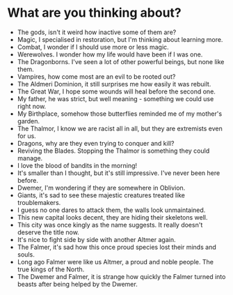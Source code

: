# What are you thinking about?
- The gods, isn't it weird how inactive some of them are?
- Magic, I specialised in restoration, but I'm thinking about learning more.
- Combat, I wonder if I should use more or less magic.
- Werewolves. I wonder how my life would have been if I was one.
- The Dragonborns. I've seen a lot of other powerful beings, but none like them.
- Vampires, how come most are an evil to be rooted out?
- The Aldmeri Dominion, it still surprises me how easily it was rebuilt.
- The Great War, I hope some wounds will heal before the second one.
- My father, he was strict, but well meaning - something we could use right now.
- My Birthplace, somehow those butterflies reminded me of my mother's garden.
- The Thalmor, I know we are racist all in all, but they are extremists even for us.
- Dragons, why are they even trying to conquer and kill?
- Reviving the Blades. Stopping the Thalmor is something they could manage.
- I love the blood of bandits in the morning!
- It's smaller than I thought, but it's still impressive. I've never been here before.
- Dwemer, I'm wondering if they are somewhere in Oblivion.
- Giants, it's sad to see these majestic creatures treated like troublemakers.
- I guess no one dares to attack them, the walls look unmaintained.
- This new capital looks decent, they are hiding their skeletons well.
- This city was once kingly as the name suggests. It really doesn't deserve the title now.
- It's nice to fight side by side with another Altmer again.
- The Falmer, it's sad how this once proud species lost their minds and souls.
- Long ago Falmer were like us Altmer, a proud and noble people. The true kings of the North.
- The Dwemer and Falmer, it is strange how quickly the Falmer turned into beasts after being helped by the Dwemer.
